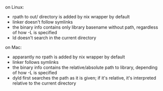 on Linux:
- rpath to out/ directory is added by nix wrapper by default
- linker doesn't follow symlinks
- the binary info contains only library basename without path,
  regardless of how -L is specified
- ld doesn't search in the current directory

on Mac:
- apparantly no rpath is added by nix wrapper by default
- linker follows symlinks
- the binary info contains the relative/absolute path to library,
  depending of how -L is specified
- dyld first searches the path as it is given;
  if it's relative, it's interpreted relative to the current directory

